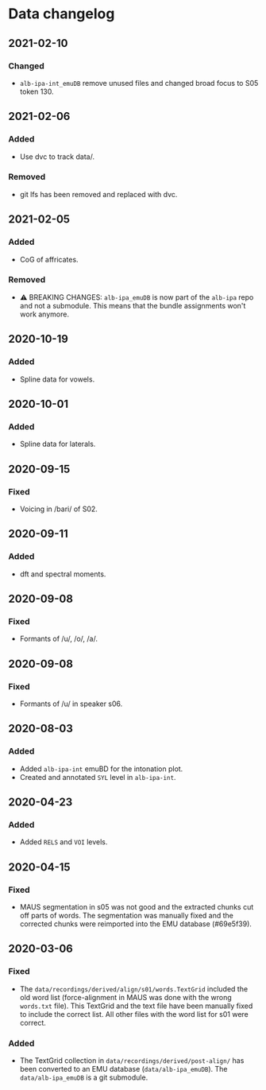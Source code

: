 # Data changelog

## 2021-02-10

### Changed

- `alb-ipa-int_emuDB` remove unused files and changed broad focus to S05 token 130.


## 2021-02-06

### Added

- Use dvc to track data/.

### Removed

- git lfs has been removed and replaced with dvc.



## 2021-02-05

### Added

- CoG of affricates.

### Removed

- ⚠️ BREAKING CHANGES: `alb-ipa_emuDB` is now part of the `alb-ipa` repo and not a submodule. This means that the bundle assignments won't work anymore.




## 2020-10-19
### Added
- Spline data for vowels.

## 2020-10-01
### Added
- Spline data for laterals.

## 2020-09-15
### Fixed
- Voicing in /bari/ of S02.

## 2020-09-11
### Added
- dft and spectral moments.

## 2020-09-08
### Fixed
- Formants of /u/, /o/, /a/.

## 2020-09-08
### Fixed
- Formants of /u/ in speaker s06.

## 2020-08-03
### Added
- Added `alb-ipa-int` emuBD for the intonation plot.
- Created and annotated `SYL` level in `alb-ipa-int`.

## 2020-04-23
### Added
- Added `RELS` and `VOI` levels.

## 2020-04-15
### Fixed
- MAUS segmentation in s05 was not good and the extracted chunks cut off parts of words. The segmentation was manually fixed and the corrected chunks were reimported into the EMU database (#69e5f39).

## 2020-03-06
### Fixed
- The `data/recordings/derived/align/s01/words.TextGrid` included the old word list (force-alignment in MAUS was done with the wrong `words.txt` file). This TextGrid and the text file have been manually fixed to include the correct list. All other files with the word list for s01 were correct.

### Added
- The TextGrid collection in `data/recordings/derived/post-align/` has been converted to an EMU database (`data/alb-ipa_emuDB`). The `data/alb-ipa_emuDB` is a git submodule.
